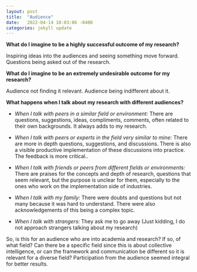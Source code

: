 ```yaml
---
layout: post
title:  "Audience"
date:   2022-04-14 18:03:06 -0400
categories: jekyll update
---
```


**What do I imagine to be a highly successful outcome of my research?**

Inspiring ideas into the audiences and seeing something move forward. Questions being asked out of the research. 

**What do I imagine to be an extremely undesirable outcome for my research?**

Audience not finding it relevant. Audience being indifferent about it. 

**What happens when I talk about my research with different audiences?**

- _When I talk with peers in a similar field or environment:_
 There are questions, suggestions, ideas, compliments, comments, often related to their own backgrounds. It always adds to my research.

- _When I talk with peers or experts in the field very similar to mine:_
 There are more in depth questions, suggestions, and discussions. There is also a visible productive implementation of these discussions into practice. The feedback is more critical..

- _When I talk with friends or peers from different fields or environments:_
 There are praises for the concepts and depth of research, questions that seem relevant, but the purpose is unclear for them, especially to the ones who work on the implementation side of industries. 

- _When I talk with my family:_
 There were doubts and questions but not many because it was hard to understand. There were also acknowledgements of this being a complex topic. 

- _When I talk with strangers:_
 They ask me to go away (Just kidding, I do not approach strangers talking about my research)

So, is this for an audience who are into academia and research? If so, of what field? Can there be a specific field since this is about collective intelligence, or can the framework and communication be different so it is relevant for a diverse field? Participation from the audience seemed integral for better results. 

